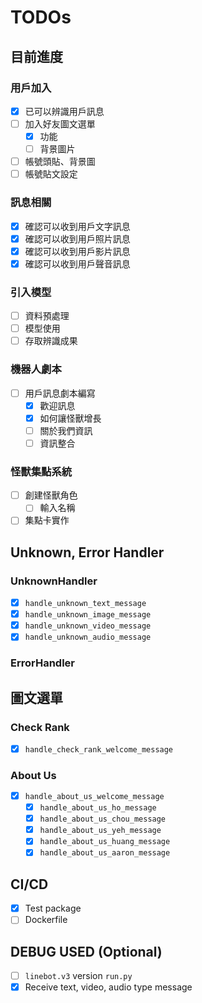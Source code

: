 # TODOs

目前進度
---

### 用戶加入
- [x] 已可以辨識用戶訊息
- [ ] 加入好友圖文選單
    - [x] 功能
    - [ ] 背景圖片
- [ ] 帳號頭貼、背景圖
- [ ] 帳號貼文設定

### 訊息相關
- [x] 確認可以收到用戶文字訊息
- [x] 確認可以收到用戶照片訊息
- [x] 確認可以收到用戶影片訊息
- [x] 確認可以收到用戶聲音訊息

### 引入模型
- [ ] 資料預處理
- [ ] 模型使用
- [ ] 存取辨識成果

### 機器人劇本
- [ ] 用戶訊息劇本編寫
    - [x] 歡迎訊息
    - [x] 如何讓怪獸增長
    - [ ] 關於我們資訊
    - [ ] 資訊整合

### 怪獸集點系統
- [ ] 創建怪獸角色
  - [ ] 輸入名稱
- [ ] 集點卡實作

Unknown, Error Handler
---
### UnknownHandler
- [x] `handle_unknown_text_message`
- [x] `handle_unknown_image_message`
- [x] `handle_unknown_video_message`
- [x] `handle_unknown_audio_message`
### ErrorHandler

圖文選單
---
### Check Rank
- [x] `handle_check_rank_welcome_message`

### About Us
- [x] `handle_about_us_welcome_message`
  - [x] `handle_about_us_ho_message`
  - [x] `handle_about_us_chou_message`
  - [x] `handle_about_us_yeh_message`
  - [x] `handle_about_us_huang_message`
  - [x] `handle_about_us_aaron_message` 

CI/CD
---
- [x] Test package
- [ ] Dockerfile

DEBUG USED (Optional)
---
- [ ] `linebot.v3` version `run.py`
- [x] Receive text, video, audio type message